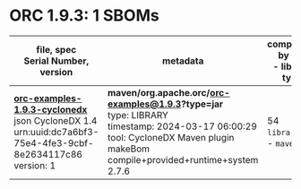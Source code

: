 ORC 1.9.3: 1 SBOMs
=======

| file, spec<br>Serial Number, version| metadata | components<br>by type<br>- libs purl types |
| ----------------------------------- | -------- | ------------------------------------------ |
| **[orc-examples-1.9.3-cyclonedx](maven/org.apache.orc/orc-examples/1.9.3/orc-examples-1.9.3-cyclonedx.json)**<br>json CycloneDX 1.4<br>urn:uuid:dc7a6bf3-75e4-4fe3-9cbf-8e2634117c86<br>version: 1 | **maven/org.apache.orc/orc-examples@1.9.3?type=jar**<br>type: LIBRARY<br>timestamp: 2024-03-17 06:00:29<br>tool: CycloneDX Maven plugin makeBom compile+provided+runtime+system 2.7.6 | 54<br>`library`: 54 <br>- `maven`: 54  |
